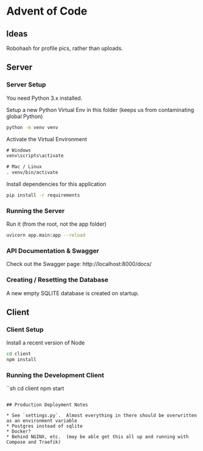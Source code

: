 # Advent of Code

## Ideas

Robohash for profile pics, rather than uploads.  

## Server

### Server Setup

You need Python 3.x installed.

Setup a new Python Virtual Env in this folder (keeps us from contaminating global Python)

```sh
python -m venv venv
```

Activate the Virtual Environment

```txt
# Windows
venv\scripts\activate

# Mac / Linux
. venv/bin/activate
```

Install dependencies for this application

```sh
pip install -r requirements
```

### Running the Server

Run it (from the root, not the app folder)
```sh
uvicorn app.main:app --reload
```

### API Documentation & Swagger

Check out the Swagger page:
http://localhost:8000/docs/

### Creating / Resetting the Database

A new empty SQLITE database is created on startup.

## Client

### Client Setup

Install a recent version of Node

```sh
cd client
npm install
```

### Running the Development Client

``sh
cd client
npm start
```

## Production Deployment Notes

* See `settings.py`.  Almost everything in there should be overwritten as an environment variable
* Postgres instead of sqlite
* Docker?
* Behind NGINX, etc.  (may be able get this all up and running with Compose and Traefik)
